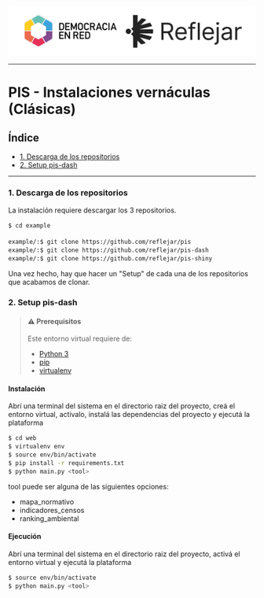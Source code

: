 ![Header](ryder_isologotipos.png)

***

# PIS - Instalaciones vernáculas (Clásicas)

## Índice

* [1. Descarga de los repositorios](#1-descarga-de-los-repositorios)
* [2. Setup pis-dash](#2-setup-pis-dash)

***


### 1. Descarga de los repositorios

La instalación requiere descargar los 3 repositorios.

```bash
$ cd example

example/:$ git clone https://github.com/reflejar/pis
example/:$ git clone https://github.com/reflejar/pis-dash
example/:$ git clone https://github.com/reflejar/pis-shiny
```

Una vez hecho, hay que hacer un "Setup" de cada una de los repositorios que acabamos de clonar.


### 2. Setup pis-dash

> #### ⚠️ Prerequisitos
> 
> Este entorno virtual requiere de:
> - [Python 3](https://www.python.org/)
> - [pip](https://www.pypi.org/)
> - [virtualenv](https://pypi.org/project/virtualenv/)

#### Instalación

Abrí una terminal del sistema en el directorio raiz del proyecto, creá el entorno virtual, activalo, instalá las dependencias del proyecto y ejecutá la plataforma

```bash
$ cd web
$ virtualenv env
$ source env/bin/activate
$ pip install -r requirements.txt
$ python main.py <tool>
```

tool puede ser alguna de las siguientes opciones:
- mapa_normativo
- indicadores_censos
- ranking_ambiental


#### Ejecución

Abrí una terminal del sistema en el directorio raiz del proyecto, activá el entorno virtual y ejecutá la plataforma

```bash
$ source env/bin/activate
$ python main.py <tool>
```
